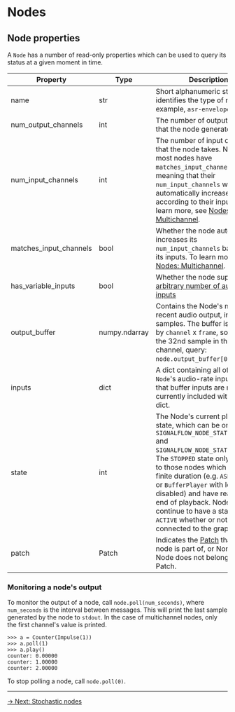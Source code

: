 # Nodes

## Node properties

A `Node` has a number of read-only properties which can be used to query its status at a given moment in time.

| Property | Type | Description                                                                                                                                                                                                                                                                |
|----------|--|----------------------------------------------------------------------------------------------------------------------------------------------------------------------------------------------------------------------------------------------------------------------------|
| name     | str | Short alphanumeric string that identifies the type of node (for example, `asr-envelope`)                                                                                                                                                                                   |
| num_output_channels | int | The number of output channels that the node generates.                                                                                                                                                                                                                     |
| num_input_channels | int | The number of input channels that the node takes. Note that most nodes have `matches_input_channels` set, meaning that their `num_input_channels` will be automatically increased according to their inputs. To learn more, see [Nodes: Multichannel](/node/multichannel). | 
| matches_input_channels | bool | Whether the node automatically increases its `num_input_channels` based on its inputs. To learn more, see [Nodes: Multichannel](/node/multichannel). |
| has_variable_inputs | bool | Whether the node supports an [arbitrary number of audio-rate inputs](/node/inputs#variable-input-nodes) |
| output_buffer | numpy.ndarray | Contains the Node's most recent audio output, in `float32` samples. The buffer is indexed by `channel` x `frame`, so to obtain the 32nd sample in the first channel, query: `node.output_buffer[0][31]`.  |
| inputs | dict | A dict containing all of the `Node`'s audio-rate inputs. Note that buffer inputs are not currently included within this dict. |
| state | int | The Node's current playback state, which can be one of `SIGNALFLOW_NODE_STATE_ACTIVE` and `SIGNALFLOW_NODE_STATE_STOPPED`. The `STOPPED` state only applies to those nodes which have a finite duration (e.g. `ASREnvelope`, or `BufferPlayer` with looping disabled) and have reached the end of playback. Nodes continue to have a state of `ACTIVE` whether or not they are connected to the graph. | 
| patch | Patch | Indicates the [Patch](/patch) that the node is part of, or None if the Node does not belong to a Patch. | 

### Monitoring a node's output

To monitor the output of a node, call `node.poll(num_seconds)`, where `num_seconds` is the interval between messages. This will print the last sample generated by the node to `stdout`. In the case of multichannel nodes, only the first channel's value is printed.

```
>>> a = Counter(Impulse(1))
>>> a.poll(1)
>>> a.play()
counter: 0.00000
counter: 1.00000
counter: 2.00000
```

To stop polling a node, call `node.poll(0)`.

---

[→ Next: Stochastic nodes](/node/stochastic)